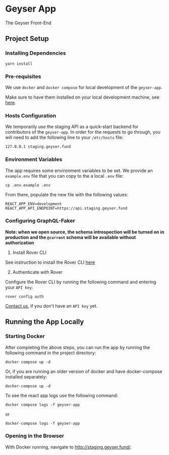 # Geyser App

The Geyser Front-End

## Project Setup

### Installing Dependencies

```shell
yarn install
```

### Pre-requisites

We use `docker` and `docker compose` for local development of the `geyser-app`.

Make sure to have them installed on your local development machine, see [here](https://docs.docker.com/get-docker/).

### Hosts Configuration

We temporarily use the staging API as a quick-start backend for contributors of the `geyser-app`. In order for the
requests to go through, you will need to add the following line to your `/etc/hosts` file:

```shell
127.0.0.1 staging.geyser.fund
```

### Environment Variables

The app requires some environment variables to be set. We provide an `example.env` file that you can copy to the a local `.env` file:

```shell
cp .env.example .env
```

From there, populate the new file with the following values:

```shell
REACT_APP_ENV=development
REACT_APP_API_ENDPOINT=https://api.staging.geyser.fund
```

### Configuring GraphQL-Faker

**Note: when we open source, the schema introspection will be turned on in production and the `@current` schema will
be available without authorization**

1. Install Rover CLI

See instruction to install the Rover CLI [here](https://www.apollographql.com/docs/rover/getting-started)

2. Authenticate with Rover

Configure the Rover CLI by running the following command and entering your `API key`:

```
rover config auth
```

[Contact us](email:admin@geyser.fund), if you don't have an `API key` yet.

## Running the App Locally

### Starting Docker

After completing the above steps, you can run the app by running the following command in the project directory:

```shell
docker compose up -d
```

Or, if you are running an older version of docker and have docker-compose installed separately:

```shell
docker-compose up -d
```

To see the react app logs use the following command:

```shell
docker compose logs -f geyser-app
```

or

```shell
docker-compose logs -f geyser-app
```

### Opening in the Browser

With Docker running, navigate to <http://staging.geyser.fund/>.

